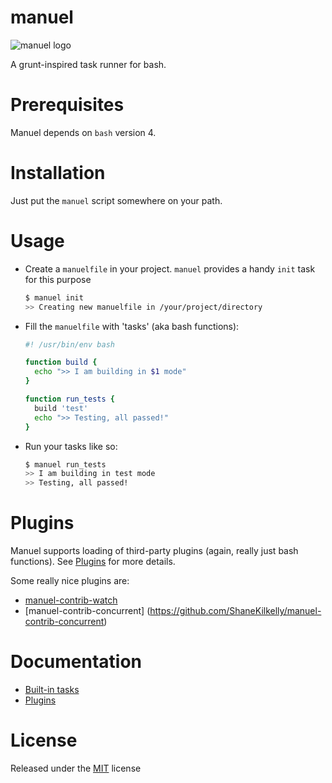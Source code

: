 # manuel

![manuel logo](http://i.imgur.com/GdTSvJK.png)

A grunt-inspired task runner for bash.


# Prerequisites

Manuel depends on `bash` version 4.


# Installation

Just put the `manuel` script somewhere on your path.


# Usage

- Create a `manuelfile` in your project. `manuel` provides a handy `init` task
  for this purpose
  ```bash
  $ manuel init
  >> Creating new manuelfile in /your/project/directory
  ```

- Fill the `manuelfile` with 'tasks' (aka bash functions):

  ```bash
  #! /usr/bin/env bash

  function build {
    echo ">> I am building in $1 mode"
  }

  function run_tests {
    build 'test'
    echo ">> Testing, all passed!"
  }
  ```

- Run your tasks like so:

  ```bash
  $ manuel run_tests
  >> I am building in test mode
  >> Testing, all passed!
  ```


# Plugins

Manuel supports loading of third-party plugins (again, really just bash functions).
See [Plugins](doc/Plugins.md) for more details.

Some really nice plugins are:
- [manuel-contrib-watch](https://github.com/ShaneKilkelly/manuel-contrib-watch)
- [manuel-contrib-concurrent]
(https://github.com/ShaneKilkelly/manuel-contrib-concurrent)


# Documentation

- [Built-in tasks](doc/Builtins.md)
- [Plugins](doc/Plugins.md)


# License

Released under the [MIT](http://opensource.org/licenses/MIT) license

